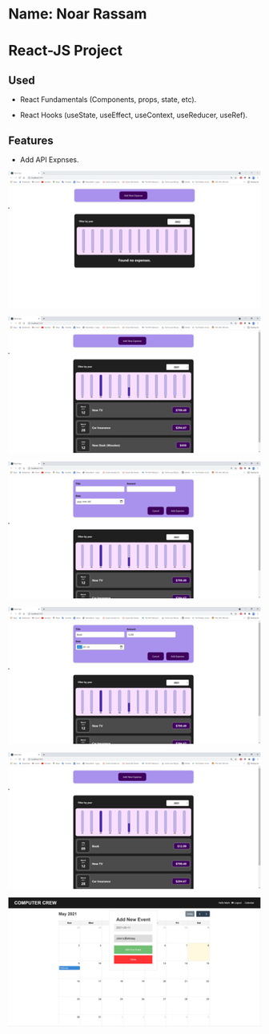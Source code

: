 # Name: Noar Rassam

# React-JS Project

## Used
* React Fundamentals (Components, props, state, etc).

* React Hooks (useState, useEffect, useContext, useReducer, useRef).

## Features
* Add API Expnses.


![![Login]()](https://github.com/noarrassam/Expenses_ReactJS/blob/master/src/Images/1.JPG)


![![Registration]()](https://github.com/noarrassam/Expenses_ReactJS/blob/master/src/Images/2.JPG)


![![Add Contacts]()](https://github.com/noarrassam/Expenses_ReactJS/blob/master/src/Images/3.JPG)


![![Contacts]()](https://github.com/noarrassam/Expenses_ReactJS/blob/master/src/Images/4.JPG)


![![Calendar]()](https://github.com/noarrassam/Expenses_ReactJS/blob/master/src/Images/5.JPG)


![![Add Events]()](https://github.com/noarrassam/MernStack-Login-Contacts-Calendar/blob/master/images/8.JPG)
